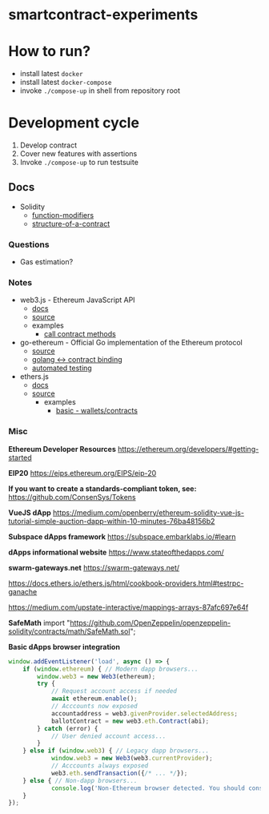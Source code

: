 # smartcontract-experiments

# How to run?

* install latest `docker`
* install latest `docker-compose`
* invoke `./compose-up` in shell from repository root

# Development cycle

1. Develop contract
2. Cover new features with assertions
3. Invoke `./compose-up` to run testsuite

## Docs

* Solidity
  * [function-modifiers](https://solidity.readthedocs.io/en/develop/contracts.html#function-modifiers)
  * [structure-of-a-contract](https://solidity.readthedocs.io/en/v0.6.4/structure-of-a-contract.html)

### Questions

* Gas estimation?

### Notes

* web3.js - Ethereum JavaScript API
  * [docs](https://web3js.readthedocs.io)
  * [source](https://github.com/ethereum/web3.js/)
  * examples
    * [call contract methods](https://bitsofco.de/calling-smart-contract-functions-using-web3-js-call-vs-send/)
* go-ethereum - Official Go implementation of the Ethereum protocol
  * [source](https://github.com/ethereum/go-ethereum)
  * [golang <-> contract binding](https://geth.ethereum.org/docs/dapp/native-bindings)
  * [automated testing](https://geth.ethereum.org/docs/dapp/native-bindings#blockchain-simulator)
* ethers.js
  * [docs](https://docs.ethers.io/ethers.js/html/)
  * [source](https://github.com/ethers-io/ethers.js/)
    * examples
      * [basic - wallets/contracts](https://kauri.io/accelerating-dapp-development-with-ethersjs/805715d4e66440d996fee0930a6d0fbc/a)

### Misc

**Ethereum Developer Resources**
https://ethereum.org/developers/#getting-started

**EIP20**
https://eips.ethereum.org/EIPS/eip-20

**If you want to create a standards-compliant token, see:**
https://github.com/ConsenSys/Tokens

**VueJS dApp**
https://medium.com/openberry/ethereum-solidity-vue-js-tutorial-simple-auction-dapp-within-10-minutes-76ba48156b2

**Subspace dApps framework**
https://subspace.embarklabs.io/#learn

**dApps informational website**
https://www.stateofthedapps.com/

**swarm-gateways.net**
https://swarm-gateways.net/

https://docs.ethers.io/ethers.js/html/cookbook-providers.html#testrpc-ganache

https://medium.com/upstate-interactive/mappings-arrays-87afc697e64f

**SafeMath**
import "https://github.com/OpenZeppelin/openzeppelin-solidity/contracts/math/SafeMath.sol";

**Basic dApps browser integration**
```javascript
window.addEventListener('load', async () => {
  	if (window.ethereum) { // Modern dapp browsers...
        window.web3 = new Web3(ethereum);
        try {
            // Request account access if needed
            await ethereum.enable();
            // Acccounts now exposed
            accountaddress = web3.givenProvider.selectedAddress;
            ballotContract = new web3.eth.Contract(abi);        		    
        } catch (error) {
            // User denied account access...
        }
    } else if (window.web3) { // Legacy dapp browsers...
            window.web3 = new Web3(web3.currentProvider);
            // Acccounts always exposed
            web3.eth.sendTransaction({/* ... */});
    } else { // Non-dapp browsers...
            console.log('Non-Ethereum browser detected. You should consider trying MetaMask!');
    }
});
```
